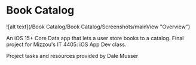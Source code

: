 # Book Catalog

![alt text](/Book Catalog/Book Catalog/Screenshots/mainView "Overview")

An iOS 15+ Core Data app that lets a user store books to a catalog. Final project for Mizzou's IT 4405: iOS App Dev class.

Project tasks and resources provided by Dale Musser
